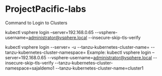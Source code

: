 # ProjectPacific-labs

Command to Login to Clusters

kubectl vsphere login –server=192.168.0.65 --vsphere-username=administrator@vsphere.local --insecure-skip-tls-verify


kubectl vsphere login --server=<Supervisor cluster API endpoint> -u <user with proper rights> --tanzu-kubernetes-cluster-name=<Tanzu Kubernetes cluster name> --tanzu-kubernetes-cluster-namespace=<Namespace in which the cluster is created>
Example:
kubectl vsphere login –server=192.168.0.65 --vsphere-username=administrator@vsphere.local --insecure-skip-tls-verify --tanzu-kubernetes-cluster-namespace=sajaldemo1 --tanzu-kubernetes-cluster-name=cluster1
